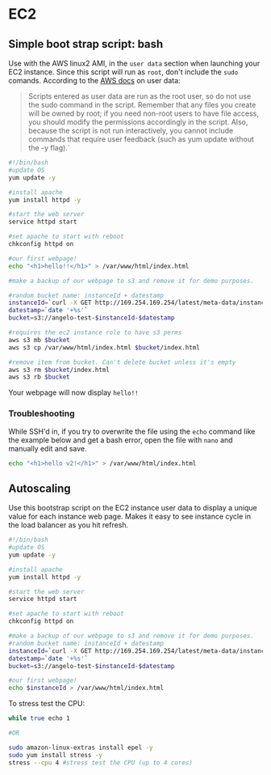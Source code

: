 ﻿# EC2

## Simple boot strap script: bash
Use with the AWS linux2 AMI, in the `user data` section when launching your EC2 instance. Since this script will run as `root`, don't include the `sudo` comands. According to the [AWS docs](https://docs.aws.amazon.com/AWSEC2/latest/UserGuide/user-data.html) on user data: 
> Scripts entered as user data are run as the root user, so do not use the sudo command in the script. Remember that any files you create will be owned by root; if you need non-root users to have file access, you should modify the permissions accordingly in the script. Also, because the script is not run interactively, you cannot include commands that require user feedback (such as yum update without the -y flag).`

```bash
#!/bin/bash
#update OS
yum update -y

#install apache
yum install httpd -y

#start the web server
service httpd start

#set apache to start with reboot
chkconfig httpd on

#our first webpage! 
echo "<h1>hello!!</h1>" > /var/www/html/index.html

#make a backup of our webpage to s3 and remove it for demo purposes. 

#random bucket name: instanceId + datestamp
instanceId=`curl -X GET http://169.254.169.254/latest/meta-data/instance-id`
datestamp=`date '+%s'`
bucket=s3://angelo-test-$instanceId-$datestamp

#requires the ec2 instance role to have s3 perms
aws s3 mb $bucket
aws s3 cp /var/www/html/index.html $bucket/index.html

#remove item from bucket. Can't delete bucket unless it's empty
aws s3 rm $bucket/index.html
aws s3 rb $bucket
```

Your webpage will now display `hello!!` 

### Troubleshooting
While SSH'd in, if you try to overwrite the file using the `echo` command like the example below and get a bash error, open the file with `nano` and manually edit and save. 
``` bash
echo "<h1>hello v2!</h1>" > /var/www/html/index.html
```


## Autoscaling 
Use this bootstrap script on the EC2 instance user data to display a unique value for each instance web page. Makes it easy to see instance cycle in the load balancer as you hit refresh. 
```bash
#!/bin/bash
#update OS
yum update -y

#install apache
yum install httpd -y

#start the web server
service httpd start

#set apache to start with reboot
chkconfig httpd on

#make a backup of our webpage to s3 and remove it for demo purposes. 
#random bucket name: instanceId + datestamp
instanceId=`curl -X GET http://169.254.169.254/latest/meta-data/instance-id`
datestamp=`date '+%s'`
bucket=s3://angelo-test-$instanceId-$datestamp

#our first webpage! 
echo $instanceId > /var/www/html/index.html

```

To stress test the CPU: 
```bash
while true echo 1

#OR

sudo amazon-linux-extras install epel -y
sudo yum install stress -y
stress --cpu 4 #stress test the CPU (up to 4 cores)
```
